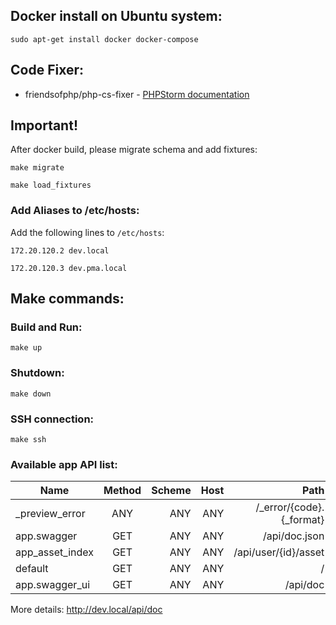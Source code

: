 ## Docker install on Ubuntu system:
```console
sudo apt-get install docker docker-compose  
```

## Code Fixer:
* friendsofphp/php-cs-fixer - [PHPStorm documentation](https://www.jetbrains.com/help/phpstorm/using-php-cs-fixer.html#installing-configuring-php-cs-fixer)

## Important!
After docker build, please migrate schema and add fixtures:
```console
make migrate
```
```console
make load_fixtures
```

### Add Aliases to /etc/hosts:
Add the following lines to `/etc/hosts`:
```console
172.20.120.2 dev.local
```
```console
172.20.120.3 dev.pma.local
```

## Make commands:

### Build and Run:
```console
make up
```

### Shutdown:
```console
make down
```

### SSH connection:
```console
make ssh
```

### Available app API list:

| Name            | Method | Scheme | Host |                     Path |
|-----------------|:------:|-------:|-----:|-------------------------:|
| _preview_error  |  ANY   |    ANY |  ANY | /_error/{code}.{_format} |
| app.swagger     |  GET   |    ANY |  ANY |            /api/doc.json | 
| app_asset_index |  GET   |    ANY |  ANY |     /api/user/{id}/asset |  
| default         |  GET   |    ANY |  ANY |                        / |  
| app.swagger_ui  |  GET   |    ANY |  ANY |                 /api/doc |

More details: http://dev.local/api/doc